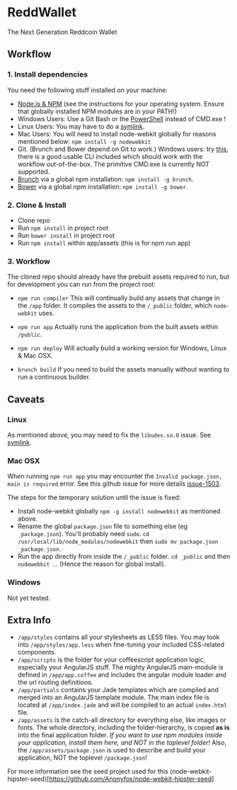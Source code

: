 # ReddWallet

The Next Generation Reddcoin Wallet

## Workflow

### 1. Install dependencies

You need the following stuff installed on your machine:
- [Node.js & NPM](http://nodejs.org/) (see the instructions for your operating system. Ensure that globally installed NPM modules are in your PATH!)
- Windows Users: Use a Git Bash or the [PowerShell](http://en.wikipedia.org/wiki/Windows_PowerShell) instead of CMD.exe !
- Linux Users: You may have to do a [symlink](https://github.com/rogerwang/node-webkit/wiki/The-solution-of-lacking-libudev.so.0).
- Mac Users: You will need to install node-webkit globally for reasons mentioned below: `npm install -g nodewebkit`
- Git. (Brunch and Bower depend on Git to work.) Windows users: try [this](http://git-scm.com/), there is a good usable CLI included which should work with the workflow out-of-the-box. The primitive CMD.exe is currently NOT supported.
- [Brunch](http://brunch.io/) via a global npm installation: `npm install -g brunch`.
- [Bower](http://bower.io/) via a global npm installation: `npm install -g bower`.

### 2. Clone & Install

- Clone repo
- Run `npm install` in project root
- Run `bower install` in project root
- Run `npm install` within app/assets (this is for npm run app)

### 3. Workflow

The cloned repo should already have the prebuilt assets required to run, but for development you can run from the project root:

- `npm run compiler` This will continually build any assets that change in the `/app` folder. It compiles the assets to the `/_public` folder, which `node-webkit` uses.
- `npm run app` Actually runs the application from the built assets within `/public`.
- `npm run deploy` Will actually build a working version for Windows, Linux & Mac OSX.

- `brunch build` If you need to build the assets manually without wanting to run a continuous builder.

## Caveats

### Linux

As mentioned above, you may need to fix the `libudev.so.0` issue. See [symlink](https://github.com/rogerwang/node-webkit/wiki/The-solution-of-lacking-libudev.so.0).

### Mac OSX

When running `npm run app` you may encounter the `Invalid package.json, main is required` error. See this github issue for more details [issue-1503](https://github.com/rogerwang/node-webkit/issues/1503).

The steps for the temporary solution until the issue is fixed:
- Install node-webkit globally `npm -g install nodewebkit` as mentioned above.
- Rename the global `package.json` file to something else (eg `_package.json`). You'll probably need `sudo`.  `cd /usr/local/lib/node_modules/nodewebkit` then `sudo mv package.json _package.json`.
- Run the app directly from inside the `/_public` folder. `cd _public` and then `nodewebkit .`. (Hence the reason for global install).

### Windows

Not yet tested.

## Extra Info

- `/app/styles` contains all your stylesheets as LESS files. You may look into `/app/styles/app.less` when fine-tuning your included CSS-related components.
- `/app/scripts` is the folder for your coffeescript application logic, especially your AngularJS stuff. The mighty AngularJS main-module is defined in `/app/app.coffee` and includes the angular module loader and the url routing definitions.
- `/app/partials` contains your Jade templates which are compiled and merged into an AngularJS template module. The main index file is located at `/app/index.jade` and will be compiled to an actual `index.html` file.
- `/app/assets` is the catch-all directory for everything else, like images or fonts. The whole directory, including the folder-hierarchy, is copied **as is** into the final application folder. *If you want to use npm modules inside your application, install them here, and NOT in the toplevel folder!* Also, the `/app/assets/package.json` is used to describe and build your application, NOT the toplevel `/package.json`!

For more information see the seed project used for this (node-webkit-hipster-seed)[https://github.com/Anonyfox/node-webkit-hipster-seed]



